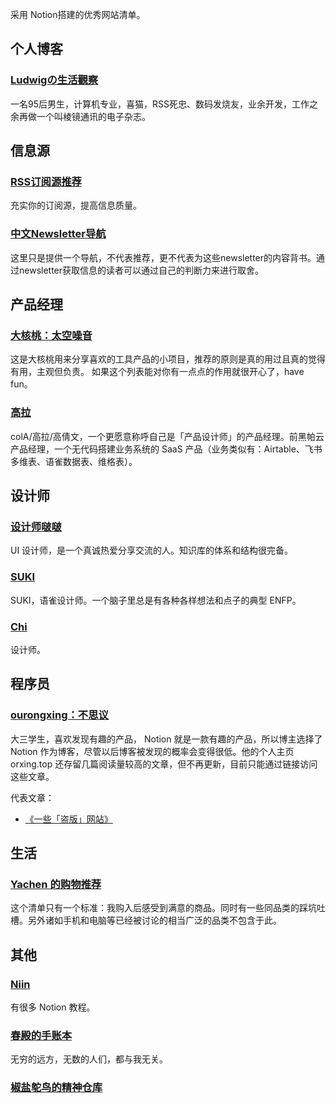 采用 Notion搭建的优秀网站清单。


## 个人博客

### [Ludwigの生活觀察](https://wangyurui.notion.site/Ludwig-faeaabbf01394a33bfa5638a9a37f74a)

一名95后男生，计算机专业，喜猫，RSS死忠、数码发烧友，业余开发，工作之余再做一个叫棱镜通讯的电子杂志。

## 信息源

### [RSS订阅源推荐](https://rss-source.com/)

充实你的订阅源，提高信息质量。

### [中文Newsletter导航](https://www.notion.so/kfang/Newsletter-68ee46c0a4574f659fb8a873ead438c6)

这里只是提供一个导航，不代表推荐，更不代表为这些newsletter的内容背书。通过newsletter获取信息的读者可以通过自己的判断力来进行取舍。


## 产品经理

### [大核桃：太空噪音](https://spacenoise.notion.site/bf652ab5b7ec425dbc16f06f13ac7a53)

这是大核桃用来分享喜欢的工具产品的小项目，推荐的原则是真的用过且真的觉得有用，主观但负责。 如果这个列表能对你有一点点的作用就很开心了，have fun。

### [高拉](https://www.notion.so/colA-0b4e3557ee324a4ca2888e1af89f3309)

colA/高拉/高倩文，一个更愿意称呼自己是「产品设计师」的产品经理。前黑帕云产品经理，一个无代码搭建业务系统的 SaaS 产品（业务类似有：Airtable、飞书多维表、语雀数据表、维格表）。


## 设计师
### [设计师啵啵](https://www.shejishibobo.com/)

UI 设计师，是一个真诚热爱分享交流的人。知识库的体系和结构很完备。


### [SUKI](https://heliotrope-robin-701.notion.site/SUKI-133dd2dd9e4147f5b6785b78479204d9)

SUKI，语雀设计师。一个脑子里总是有各种各样想法和点子的典型 ENFP。

### [Chi](https://chixbin.com/)

设计师。

## 程序员
### [ourongxing：不思议](https://busiyi.notion.site/busiyi/bb1e1bd45b4d43e2bae6aeca4c1a7d1e)

大三学生，喜欢发现有趣的产品， Notion 就是一款有趣的产品，所以博主选择了 Notion 作为博客，尽管以后博客被发现的概率会变得很低。他的个人主页 orxing.top 还存留几篇阅读量较高的文章，但不再更新，目前只能通过链接访问这些文章。

代表文章：

- [《一些「盗版」网站》](https://busiyi.notion.site/0f515897fd6f48178c8fa2a09e361a48)

## 生活
### [Yachen 的购物推荐](https://www.notion.so/Yachen-03d59139b57942f1bb4c090a68f28e88)

这个清单只有一个标准：我购入后感受到满意的商品。同时有一些同品类的踩坑吐槽。另外诸如手机和电脑等已经被讨论的相当广泛的品类不包含于此。

## 其他

### [Niin](https://blog.niin.ga/)

有很多 Notion 教程。

### [春殿的手账本](https://www.notion.so/tonoko/5a23e43b26e64651be75a22693564ce3)

无穷的远方，无数的人们，都与我无关。

### [椒盐鸵鸟的精神仓库](https://mtfront.notion.site/mtfront/2485c762efe040b988531aaa3e45ad25)

